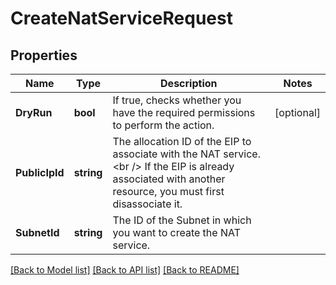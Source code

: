 # CreateNatServiceRequest

## Properties

Name | Type | Description | Notes
------------ | ------------- | ------------- | -------------
**DryRun** | **bool** | If true, checks whether you have the required permissions to perform the action. | [optional] 
**PublicIpId** | **string** | The allocation ID of the EIP to associate with the NAT service.&lt;br /&gt; If the EIP is already associated with another resource, you must first disassociate it. | 
**SubnetId** | **string** | The ID of the Subnet in which you want to create the NAT service. | 

[[Back to Model list]](../README.md#documentation-for-models) [[Back to API list]](../README.md#documentation-for-api-endpoints) [[Back to README]](../README.md)


